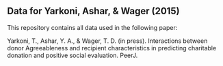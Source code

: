 ## Data for Yarkoni, Ashar, & Wager (2015)

This repository contains all data used in the following paper:

Yarkoni, T., Ashar, Y. A., & Wager, T. D. (in press). Interactions between donor Agreeableness and recipient characteristics in predicting charitable donation and positive social evaluation. PeerJ.